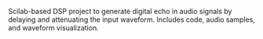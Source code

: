 Scilab-based DSP project to generate digital echo in audio signals by delaying and attenuating the input waveform. Includes code, audio samples, and waveform visualization.
